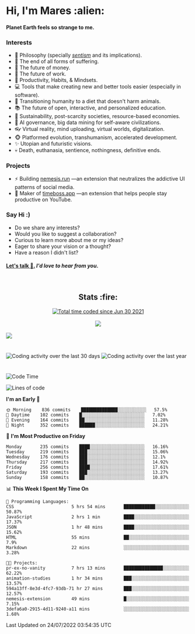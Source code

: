 <h1>Hi, I'm Mares :alien:</h1>

#### Planet Earth feels so strange to me.

### **Interests**

- 🌊 Philosophy (specially [_sentism_][sentismmedium] and its implications).
- 🎯 The end of all forms of suffering.
- 💸 The future of money.
- 💼 The future of work.
- 🧠 Productivity, Habits, & Mindsets.
- 💻 Tools that make creating new and better tools easier (especially in software).
- 🥗 Transitioning humanity to a diet that doesn't harm animals.
- 📚 The future of open, interactive, and personalized education.
- 🌱 Sustainability, post-scarcity societies, resource-based economies.
- 🤖 AI governance, big data mining for self-aware civilizations.
- 👓 Virtual reality, mind uploading, virtual worlds, digitalization.
- 🐵 Platformed evolution, transhumanism, accelerated development.
- ✨ Utopian and futuristic visions.
- 💀 Death, euthanasia, sentience, nothingness, definitive ends.


### **Projects**

- ⚡ Building [nemesis.run](https://chrome.google.com/webstore/detail/nemesis-%E2%80%93-humane-design-f/blfbbifgjgikekfochleknjcopefifgo?hl=en) —an extension that neutralizes the addictive UI patterns of social media.
- 💎 Maker of [timeboss.app](https://timeboss.app) —an extension that helps people stay productive on YouTube.


### **Say Hi :)**

- Do we share any interests?
- Would you like to suggest a collaboration?
- Curious to learn more about me or my ideas?
- Eager to share your vision or a thought?
- Have a reason I didn't list?

#### [Let's talk :wave:.](mailto:mareszhar@gmail.com) _I'd love to hear from you_.

[sentismmedium]: https://medium.com/@mareszhar/born-a-prisoner-a-reflection-about-life-its-struggles-and-a-plan-to-escape-d8566ce9b026

<br>

<h2 align="center">Stats :fire:</h2>

<div align="center">
  <a href="https://wakatime.com/@cfdc0e0d-4860-4b62-9ff0-cb659185525e">
    <img src="https://wakatime.com/badge/user/cfdc0e0d-4860-4b62-9ff0-cb659185525e.svg" alt="Total time coded since Jun 30 2021" />
  </a>
</div>

<br>

<!-- 
Add or remove this: 
&dates=B1AAB3FF 
...or this...
&date_format=M%20j%5B%2C%20Y%5D
from the *streak stats URL below* if they get bugged and aren't updating: 
-->

<div align="center">
  <img src="https://github-readme-streak-stats.herokuapp.com?user=mareszhar&theme=black-ice&hide_border=true&stroke=FFFFFF15&ring=DF8FFE&fire=DF8FFE&currStreakLabel=DF8FFE&background=1A232A&currStreakNum=86FFAB&dates=B1AAB3FF&date_format=M%20j%5B%2C%20Y%5D">
</div>

<br>

<img src="https://activity-graph.herokuapp.com/graph?username=mareszhar&theme=nord&bg_color=00000000&color=979797&line=DF8FFE&point=00000000&area=true&hide_border=true">

<br>

<h1></h1>

<img src="https://wakatime.com/share/@mares/5df0ff02-9c79-41b4-b540-51dc9c65a57b.svg" alt="Coding activity over the last 30 days" />
<img src="https://wakatime.com/share/@mares/ea89ba71-f374-40af-930c-e0655909fe37.svg" alt="Coding activity over the last year" />

<h1></h1>

<!--START_SECTION:waka-->
![Code Time](http://img.shields.io/badge/Code%20Time-543%20hrs%2052%20mins-blue)

![Lines of code](https://img.shields.io/badge/From%20Hello%20World%20I%27ve%20Written-134%20Thousand%20lines%20of%20code-blue)

**I'm an Early 🐤** 

```text
🌞 Morning    836 commits    ██████████████░░░░░░░░░░░   57.5% 
🌆 Daytime    102 commits    █░░░░░░░░░░░░░░░░░░░░░░░░   7.02% 
🌃 Evening    164 commits    ██░░░░░░░░░░░░░░░░░░░░░░░   11.28% 
🌙 Night      352 commits    ██████░░░░░░░░░░░░░░░░░░░   24.21%

```
📅 **I'm Most Productive on Friday** 

```text
Monday       235 commits    ████░░░░░░░░░░░░░░░░░░░░░   16.16% 
Tuesday      219 commits    ███░░░░░░░░░░░░░░░░░░░░░░   15.06% 
Wednesday    176 commits    ███░░░░░░░░░░░░░░░░░░░░░░   12.1% 
Thursday     217 commits    ███░░░░░░░░░░░░░░░░░░░░░░   14.92% 
Friday       256 commits    ████░░░░░░░░░░░░░░░░░░░░░   17.61% 
Saturday     193 commits    ███░░░░░░░░░░░░░░░░░░░░░░   13.27% 
Sunday       158 commits    ██░░░░░░░░░░░░░░░░░░░░░░░   10.87%

```


📊 **This Week I Spent My Time On** 

```text
💬 Programming Languages: 
CSS                      5 hrs 54 mins       ████████████░░░░░░░░░░░░░   50.87% 
JavaScript               2 hrs 1 min         ████░░░░░░░░░░░░░░░░░░░░░   17.37% 
JSON                     1 hr 48 mins        ████░░░░░░░░░░░░░░░░░░░░░   15.62% 
HTML                     55 mins             ██░░░░░░░░░░░░░░░░░░░░░░░   7.9% 
Markdown                 22 mins             ░░░░░░░░░░░░░░░░░░░░░░░░░   3.28%

🐱‍💻 Projects: 
pr-ex-no-vanity          7 hrs 13 mins       ███████████████░░░░░░░░░░   62.22% 
animation-studies        1 hr 34 mins        ███░░░░░░░░░░░░░░░░░░░░░░   13.57% 
594a13ff-8e3d-4fc7-93db-71 hr 27 mins        ███░░░░░░░░░░░░░░░░░░░░░░   12.57% 
nemesis-extension        49 mins             █░░░░░░░░░░░░░░░░░░░░░░░░   7.15% 
3defa6a0-2915-4d11-9240-a11 mins             ░░░░░░░░░░░░░░░░░░░░░░░░░   1.68%

```


 Last Updated on 24/07/2022 03:54:35 UTC
<!--END_SECTION:waka-->
